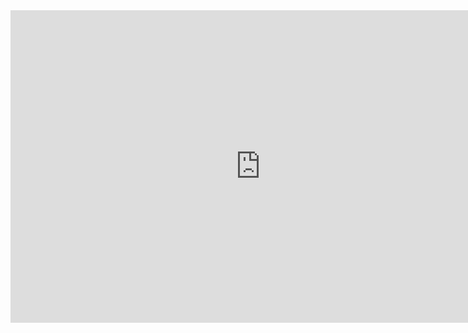 <iframe src="https://github.com/waitfou/douyin-Mr-Wang/blob/master/project-introduce/project-introduceByWangguo.pdf" style="width:800px; height:500px;" frameborder="0"></iframe>

